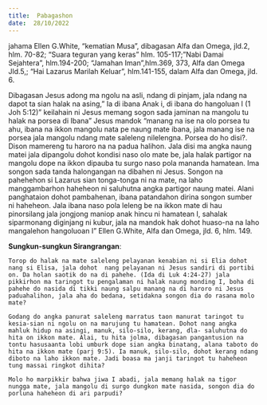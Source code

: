 ```yaml
---
title:  Pabagashon
date:  28/10/2022
---
```


jahama Ellen G.White, “kematian Musa”, dibagasan Alfa dan Omega, jld.2, hlm. 70-82; “Suara teguran yang  keras” hlm. 105-117;”Nabi Damai Sejahtera”, hlm.194-200; “Jamahan Iman”,hlm.369, 373, Alfa dan Omega Jld.5,; “Hai Lazarus  Marilah Keluar”, hlm.141-155, dalam Alfa dan Omega, jld. 6.

Dibagasan  Jesus adong  ma ngolu na asli, ndang di pinjam, jala ndang na dapot ta sian halak na asing,” Ia di ibana Anak i, di ibana do hangoluan I (1 Joh 5:12)” keilahain ni Jesus memang  sogon  sada jaminan na  mangolu tu halak na porsea di Ibana”  Jesus  mandok “manang na ise na olo porsea tu ahu, ibana na ikkon mangolu nata pe naung mate ibana, jala manang  ise na porsea jala mangolu ndang mate saleleng nilelengna. Porsea do ho disi?. Dison mamereng tu haroro na  na padua halihon. Jala disi ma angka naung  matei  jala dipangolu dohot kondisi naso olo mate be, jala halak partigor na mangolu dope na ikkon dipauba tu surgo naso pola mananda hamatean. Ima songon  sada tanda halongangan na dibahen ni Jesus. Songon na pahehehon si Lazarus sian tonga-tonga ni na mate, na laho manggambarhon  haheheon ni saluhutna angka partigor  naung  matei. Alani panghataion dohot pambahenan, ibana patandahon dirina songon sumber ni haheheon. Jala ibana naso pola leleng  be na ikkon mate di hau pinorsilang jala jongjong maniop anak hincu ni hamatean I, sahalak siparmonang diginjang ni kubur, jala na mandok hak dohot huaso-na na laho mangalehon hangoluoan I” Ellen G.White, Alfa dan Omega, jld. 6, hlm. 149.

**Sungkun-sungkun Sirangrangan**:

`Torop do halak na mate saleleng pelayanan kenabian ni si Elia dohot nang si Elisa, jala dohot  nang pelayanan ni Jesus sandiri di portibi on. Da holan saotik do na di pahehe. (Ida di Luk 4:24-27) jala pikkirhon ma taringot tu pengalaman ni halak naung monding I, boha di pahehe do nasida di tikki naung salpu manang na di haroro ni Jesus paduahalihon, jala aha do bedana, setidakna songon dia do rasana molo mate?`

`Godang do angka panurat saleleng marratus taon manurat taringot tu kesia-sian ni ngolu on na marujung tu hamatean. Dohot nang angka mahluk hidup na asingi, manuk, silo-silo, kerang, dla- saluhutna do hita on ikkon mate. Alai, tu hita jolma, dibagasan pangantusion na tontu hasusaanta lobi umburk dope sian angka binatang, alana taboto do hita na ikkon mate (parj 9:5). Ia manuk, silo-silo, dohot kerang ndang diboto na laho ikkon mate. Jadi boasa ma janji taringot tu haheheon tung massai ringkot dihita?`

`Molo ho marpikkir bahwa jiwa I abadi, jala memang halak na tigor nungga mate, jala mangolu di surgo dungkon mate nasida, songon dia do porluna haheheon di ari parpudi?`